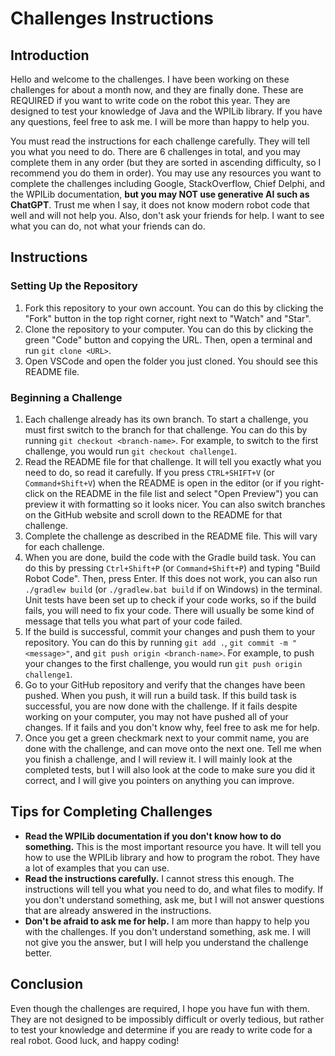 # Challenges Instructions

## Introduction
Hello and welcome to the challenges. I have been working on these challenges for about a month now, and they are finally done. These are REQUIRED if you want to write code on the robot this year. They are designed to test your knowledge of Java and the WPILib library. If you have any questions, feel free to ask me. I will be more than happy to help you.

You must read the instructions for each challenge carefully. They will tell you what you need to do. There are 6 challenges in total, and you may complete them in any order (but they are sorted in ascending difficulty, so I recommend you do them in order). You may use any resources you want to complete the challenges including Google, StackOverflow, Chief Delphi, and the WPILib documentation, **but you may NOT use generative AI such as ChatGPT**. Trust me when I say, it does not know modern robot code that well and will not help you. Also, don't ask your friends for help. I want to see what you can do, not what your friends can do.

## Instructions
### Setting Up the Repository
1. Fork this repository to your own account. You can do this by clicking the "Fork" button in the top right corner, right next to "Watch" and "Star".
2. Clone the repository to your computer. You can do this by clicking the green "Code" button and copying the URL. Then, open a terminal and run `git clone <URL>`.
3. Open VSCode and open the folder you just cloned. You should see this README file.

### Beginning a Challenge
1. Each challenge already has its own branch. To start a challenge, you must first switch to the branch for that challenge. You can do this by running `git checkout <branch-name>`. For example, to switch to the first challenge, you would run `git checkout challenge1`.
2. Read the README file for that challenge. It will tell you exactly what you need to do, so read it carefully. If you press `CTRL+SHIFT+V` (or `Command+Shift+V`) when the README is open in the editor (or if you right-click on the README in the file list and select "Open Preview") you can preview it with formatting so it looks nicer. You can also switch branches on the GitHub website and scroll down to the README for that challenge.
3. Complete the challenge as described in the README file. This will vary for each challenge.
4. When you are done, build the code with the Gradle build task. You can do this by pressing `Ctrl+Shift+P` (or `Command+Shift+P`) and typing "Build Robot Code". Then, press Enter. If this does not work, you can also run `./gradlew build` (or `./gradlew.bat build` if on Windows) in the terminal. Unit tests have been set up to check if your code works, so if the build fails, you will need to fix your code. There will usually be some kind of message that tells you what part of your code failed.
5. If the build is successful, commit your changes and push them to your repository. You can do this by running `git add .`, `git commit -m "<message>"`, and `git push origin <branch-name>`. For example, to push your changes to the first challenge, you would run `git push origin challenge1`.
6. Go to your GitHub repository and verify that the changes have been pushed. When you push, it will run a build task. If this build task is successful, you are now done with the challenge. If it fails despite working on your computer, you may not have pushed all of your changes. If it fails and you don't know why, feel free to ask me for help.
7. Once you get a green checkmark next to your commit name, you are done with the challenge, and can move onto the next one. Tell me when you finish a challenge, and I will review it. I will mainly look at the completed tests, but I will also look at the code to make sure you did it correct, and I will give you pointers on anything you can improve.

## Tips for Completing Challenges
- **Read the WPILib documentation if you don't know how to do something.** This is the most important resource you have. It will tell you how to use the WPILib library and how to program the robot. They have a lot of examples that you can use.
- **Read the instructions carefully.** I cannot stress this enough. The instructions will tell you what you need to do, and what files to modify. If you don't understand something, ask me, but I will not answer questions that are already answered in the instructions.
- **Don't be afraid to ask me for help.** I am more than happy to help you with the challenges. If you don't understand something, ask me. I will not give you the answer, but I will help you understand the challenge better.

## Conclusion
Even though the challenges are required, I hope you have fun with them. They are not designed to be impossibly difficult or overly tedious, but rather to test your knowledge and determine if you are ready to write code for a real robot. Good luck, and happy coding!
